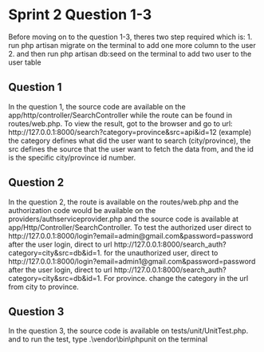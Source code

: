 <h1> Sprint 2 Question 1-3 </h1>
Before moving on to the question 1-3, theres two step required which is:
1. run php artisan migrate on the terminal to add one more column to the user
2. and then run php artisan db:seed on the terminal to add two user to the user table
<h2> Question 1 </h2>
In the question 1, the source code are available on the app/http/controller/SearchController while the route can be found in routes/web.php. To view the result, got to the browser and go to url: http://127.0.0.1:8000/search?category=province&src=api&id=12 (example) the category defines what did the user want to search (city/province), the src defines the source that the user want to fetch the data from, and the id is the specific city/province id number. 
<h2> Question 2 </h2>
In the question 2, the route is available on the routes/web.php and the authorization code would be available on the providers/authserviceprovider.php and the source code is available at app/Http/Controller/SearchController. To test the authorized user direct to  http://127.0.0.1:8000/login?email=admin@gmail.com&password=password after the user login, direct to url  http://127.0.0.1:8000/search_auth?category=city&src=db&id=1. for the unauthorized user, direct to http://127.0.0.1:8000/login?email=admin1@gmail.com&password=password after the user login, direct to url  http://127.0.0.1:8000/search_auth?category=city&src=db&id=1. For province. change the category in the url from city to province. 
<h2> Question 3 </h2>
In the question 3, the source code is available on tests/unit/UnitTest.php. and to run the test, type .\vendor\bin\phpunit on the terminal
